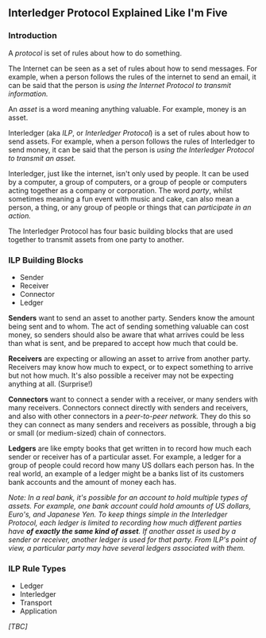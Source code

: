 ## Interledger Protocol Explained Like I'm Five

### Introduction

A _protocol_ is set of rules about how to do something.

The Internet can be seen as a set of rules about how to send messages. For example, when a person follows the rules of the internet to send an email, it can be said that the person is _using the Internet Protocol to transmit information._

An _asset_ is a word meaning anything valuable. For example, money is an asset.

Interledger (aka _ILP_, or _Interledger Protocol_) is a set of rules about how to send assets. For example, when a person follows the rules of Interledger to send money, it can be said that the person is _using the Interledger Protocol to transmit an asset._

Interledger, just like the internet, isn't only used by people. It can be used by a computer, a group of computers, or a group of people or computers acting together as a company or corporation. The word _party_, whilst sometimes meaning a fun event with music and cake, can also mean a person, a thing, or any group of people or things that can _participate in an action._

The Interledger Protocol has four basic building blocks that are used together to transmit assets from one party to another.

### ILP Building Blocks
- Sender
- Receiver
- Connector
- Ledger

**Senders** want to send an asset to another party. Senders know the amount being sent and to whom. The act of sending something valuable can cost money, so senders should also be aware that what arrives could be less than what is sent, and be prepared to accept how much that could be.

**Receivers** are expecting or allowing an asset to arrive from another party. Receivers may know how much to expect, or to expect something to arrive but not how much.  It's also possible a receiver may not be expecting anything at all. (Surprise!)

**Connectors** want to connect a sender with a receiver, or many senders with many receivers. Connectors connect directly with senders and receivers, and also with other connectors in a _peer-to-peer network._ They do this so they can connect as many senders and receivers as possible, through a big or small (or medium-sized) chain of connectors.

**Ledgers** are like empty books that get written in to record how much each sender or receiver has of a particular asset. For example, a ledger for a group of people could record how many US dollars each person has. In the real world, an example of a ledger might be a banks list of its customers bank accounts and the amount of money each has.

_Note: In a real bank, it's possible for an account to hold multiple types of assets. For example, one bank account could hold amounts of US dollars, Euro's, and Japanese Yen. To keep things simple in the Interledger Protocol, each ledger is limited to recording how much different parties have **of exactly the same kind of asset**. If another asset is used by a sender or receiver, another ledger is used for that party. From ILP's point of view, a particular party may have several ledgers associated with them._

### ILP Rule Types
- Ledger
- Interledger
- Transport
- Application

_[TBC]_
